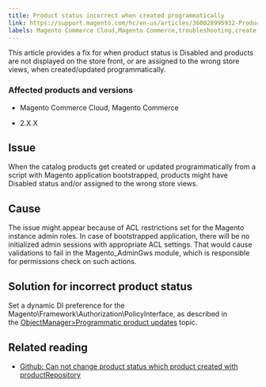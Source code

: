```yaml
---
title: Product status incorrect when created programmatically
link: https://support.magento.com/hc/en-us/articles/360028995932-Product-status-incorrect-when-created-programmatically
labels: Magento Commerce Cloud,Magento Commerce,troubleshooting,create product,2.x.x,product status
---
```


This article provides a fix for when product status is Disabled and products are not displayed on the store front, or are assigned to the wrong store views, when created/updated programmatically.

### Affected products and versions

* Magento Commerce Cloud, Magento Commerce

* 2.X.X

## Issue

When the catalog products get created or updated programmatically from a script with Magento application bootstrapped, products might have Disabled status and/or assigned to the wrong store views.

## Cause

The issue might appear because of ACL restrictions set for the Magento instance admin roles. In case of bootstrapped application, there will be no initialized admin sessions with appropriate ACL settings. That would cause validations to fail in the Magento\_AdminGws module, which is responsible for permissions check on such actions.

## Solution for incorrect product status

Set a dynamic DI preference for the Magento\Framework\Authorization\PolicyInterface, as described in the [ObjectManager>Programmatic product updates](https://devdocs.magento.com/guides/v2.3/extension-dev-guide/object-manager.html#programmatic-product-updates) topic.

## Related reading

* [Github: Can not change product status which product created with productRepository](https://github.com/magento/magento2/issues/5664)

